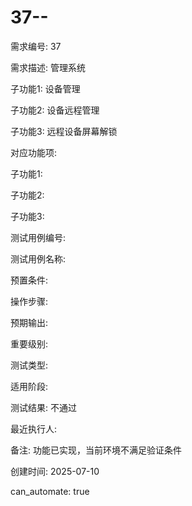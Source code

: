 # 37--

需求编号: 37

需求描述: 管理系统

子功能1: 设备管理

子功能2: 设备远程管理

子功能3: 远程设备屏幕解锁


对应功能项: 

子功能1: 

子功能2: 

子功能3: 


测试用例编号: 

测试用例名称: 

预置条件:


操作步骤:


预期输出:


重要级别: 

测试类型: 

适用阶段: 

测试结果: 不通过

最近执行人: 

备注: 功能已实现，当前环境不满足验证条件

创建时间: 2025-07-10

can_automate: true
